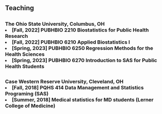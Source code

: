 <h1 id="Teaching"></h1>

<h2 style="margin: 30px 0px 10px;">Teaching</h2>

<h3 style="margin: 30px 0px 10px;">The Ohio State University, Columbus, OH


<li><strong>[Fall, 2022]</strong> PUBHBIO 2210 Biostatistics for Public Health Research
<li><strong>[Fall, 2022]</strong> PUBHBIO 6210 Applied Biostatistics I
  <li><strong>[Spring, 2023]</strong> PUBHBIO 6250 Regression Methods for the Health Sciences
    <li><strong>[Spring, 2023]</strong> PUBHBIO 6270 Introduction to SAS for Public Health Students
</div>

<h4 style="margin: 30px 0px 10px;">Case Western Reserve University, Cleveland, OH

<li><strong>[Fall, 2018]</strong> PQHS 414 Data Management and Statistics Programing (SAS)
<li><strong>[Summer, 2018]</strong> Medical statistics for MD students (Lerner College of Medicine)
</div>

